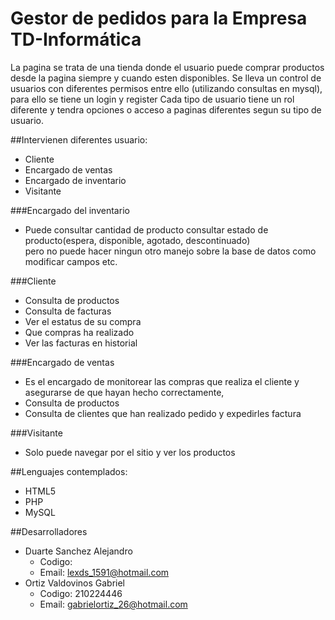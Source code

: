 Gestor de pedidos para la Empresa TD-Informática
=========
La pagina se trata de una tienda  donde el usuario puede comprar productos desde la pagina siempre y
cuando esten disponibles. Se lleva un control de usuarios con diferentes permisos entre ello
(utilizando consultas en mysql), para ello se tiene un login y register
Cada tipo de usuario tiene un rol diferente y tendra opciones o acceso a paginas diferentes segun su tipo de usuario.

##Intervienen diferentes usuario:
* Cliente
* Encargado de ventas
* Encargado de inventario
* Visitante

###Encargado del inventario
* Puede consultar cantidad de producto consultar estado de producto(espera, disponible, agotado, descontinuado)  
pero no puede hacer ningun otro manejo sobre la base de datos como modificar campos etc.

###Cliente
* Consulta de productos
* Consulta de facturas
* Ver el estatus de su compra
* Que compras ha realizado
* Ver las facturas en historial

###Encargado de ventas
* Es el encargado de monitorear las compras que realiza el cliente y asegurarse de que hayan hecho correctamente,  
* Consulta de productos
* Consulta de clientes que han realizado pedido y expedirles factura
 
###Visitante
* Solo puede navegar por el sitio y ver los productos


##Lenguajes contemplados:
* HTML5
* PHP
* MySQL


##Desarrolladores
* Duarte Sanchez Alejandro
   * Codigo: 
   * Email: lexds_1591@hotmail.com  
* Ortiz Valdovinos Gabriel
   * Codigo: 210224446
   * Email: gabrielortiz_26@hotmail.com
